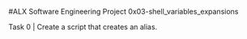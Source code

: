 #ALX Software Engineering Project 0x03-shell_variables_expansions

Task 0 | Create a script that creates an alias.

